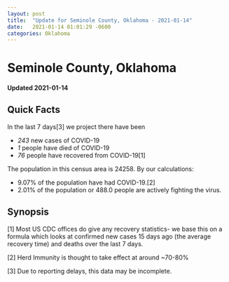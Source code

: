 ```yaml
---
layout: post
title:  "Update for Seminole County, Oklahoma - 2021-01-14"
date:   2021-01-14 01:01:29 -0600
categories: Oklahoma
---
```


# Seminole County, Oklahoma
#### Updated 2021-01-14

## Quick Facts

In the last 7 days[3] we project there have been
- *243* new cases of COVID-19
- *1* people have died of COVID-19
- *76* people have recovered from COVID-19[1]

The population in this census area is 24258. By our calculations:
- 9.07% of the population have had COVID-19.[2]
- 2.01% of the population or 488.0 people are actively fighting the virus.

## Synopsis




[1] Most US CDC offices do give any recovery statistics- we base this on a formula which looks at confirmed new cases
15 days ago (the average recovery time) and deaths over the last 7 days.

[2] Herd Immunity is thought to take effect at around ~70-80%

[3] Due to reporting delays, this data may be incomplete.
 
    